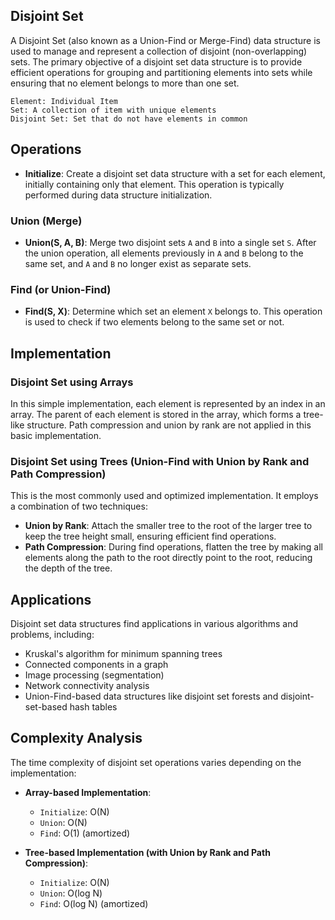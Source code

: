 ﻿**Disjoint Set**
---
A Disjoint Set (also known as a Union-Find or Merge-Find) data structure is used to manage and represent a collection of disjoint (non-overlapping) sets.
The primary objective of a disjoint set data structure is to provide efficient operations for grouping and partitioning elements into sets while ensuring that no element belongs to more than one set.

    Element: Individual Item
    Set: A collection of item with unique elements
    Disjoint Set: Set that do not have elements in common 

## Operations

-   **Initialize**: Create a disjoint set data structure with a set for each element, initially containing only that element. This operation is typically performed during data structure initialization.

### Union (Merge)

-   **Union(S, A, B)**: Merge two disjoint sets `A` and `B` into a single set `S`. After the union operation, all elements previously in `A` and `B` belong to the same set, and `A` and `B` no longer exist as separate sets.

### Find (or Union-Find)

-   **Find(S, X)**: Determine which set an element `X` belongs to. This operation is used to check if two elements belong to the same set or not.

## Implementation

### Disjoint Set using Arrays

In this simple implementation, each element is represented by an index in an array. The parent of each element is stored in the array, which forms a tree-like structure. Path compression and union by rank are not applied in this basic implementation.

### Disjoint Set using Trees (Union-Find with Union by Rank and Path Compression)

This is the most commonly used and optimized implementation. It employs a combination of two techniques:

-   **Union by Rank**: Attach the smaller tree to the root of the larger tree to keep the tree height small, ensuring efficient find operations.
-   **Path Compression**: During find operations, flatten the tree by making all elements along the path to the root directly point to the root, reducing the depth of the tree.

## Applications

Disjoint set data structures find applications in various algorithms and problems, including:

-   Kruskal's algorithm for minimum spanning trees
-   Connected components in a graph
-   Image processing (segmentation)
-   Network connectivity analysis
-   Union-Find-based data structures like disjoint set forests and disjoint-set-based hash tables

## Complexity Analysis

The time complexity of disjoint set operations varies depending on the implementation:

-   **Array-based Implementation**:
    
    -   `Initialize`: O(N)
    -   `Union`: O(N)
    -   `Find`: O(1) (amortized)
-   **Tree-based Implementation (with Union by Rank and Path Compression)**:
    
    -   `Initialize`: O(N)
    -   `Union`: O(log N)
    -   `Find`: O(log N) (amortized)
